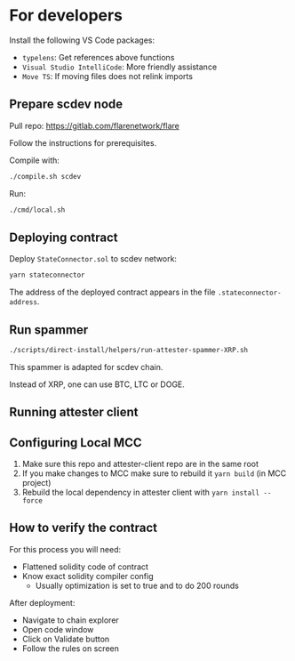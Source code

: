 # For developers

Install the following VS Code packages:

- `typelens`: Get references above functions
- `Visual Studio IntelliCode`: More friendly assistance
- `Move TS`: If moving files does not relink imports

## Prepare scdev node

Pull repo: https://gitlab.com/flarenetwork/flare

Follow the instructions for prerequisites.

Compile with:

``` bash
./compile.sh scdev
```

Run:

``` bash
./cmd/local.sh
```

## Deploying contract

Deploy `StateConnector.sol` to scdev network:

``` bash
yarn stateconnector
```

The address of the deployed contract appears in the file `.stateconnector-address`.

## Run spammer

``` bash
./scripts/direct-install/helpers/run-attester-spammer-XRP.sh
```

This spammer is adapted for scdev chain.

Instead of XRP, one can use BTC, LTC or DOGE.

## Running attester client

## Configuring Local MCC

1. Make sure this repo and attester-client repo are in the same root
2. If you make changes to MCC make sure to rebuild it `yarn build` (in MCC project)
3. Rebuild the local dependency in attester client with `yarn install --force`

## How to verify the contract

For this process you will need:

- Flattened solidity code of contract
- Know exact solidity compiler config
  - Usually optimization is set to true and to do 200 rounds

After deployment:

- Navigate to chain explorer
- Open code window
- Click on Validate button
- Follow the rules on screen
